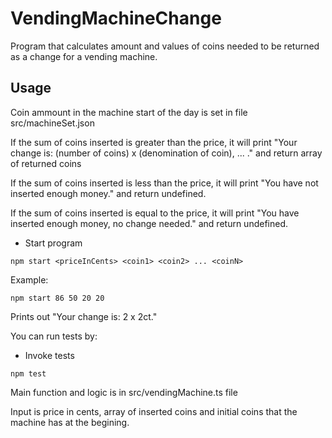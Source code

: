 # VendingMachineChange

Program that calculates amount and values of coins needed to be returned as a change for a vending machine.

## Usage

Coin ammount in the machine start of the day is set in file src/machineSet.json

If the sum of coins inserted is greater than the price, it will print "Your change is: (number of coins) x (denomination of coin), ... ." and return array of returned coins

If the sum of coins inserted is less than the price, it will print "You have not inserted enough money." and return undefined.

If the sum of coins inserted is equal to the price, it will print "You have inserted enough money, no change needed." and return undefined.

- Start program

```
npm start <priceInCents> <coin1> <coin2> ... <coinN>
```

Example:

```
npm start 86 50 20 20
```

Prints out "Your change is: 2 x 2ct."

You can run tests by:

- Invoke tests

```
npm test
```

Main function and logic is in src/vendingMachine.ts file

Input is price in cents, array of inserted coins and initial coins that the machine has at the begining.

